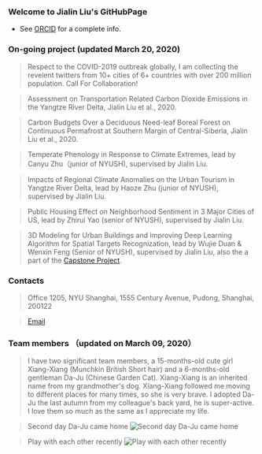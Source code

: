 ### Welcome to Jialin Liu's GitHubPage

- See [ORCID](https://orcid.org/0000-0002-0661-8886) for a complete info.

### On-going project (updated March 20, 2020)

> Respect to the COVID-2019 outbreak globally, I am collecting the revelent twitters from 10+ cities of 6+ countries with over 200 million population. Call For Collaboration!

> Assessment on Transportation Related Carbon Dioxide Emissions in the Yangtze River Delta, Jialin Liu et al., 2020.

> Carbon Budgets Over a Deciduous Need-leaf Boreal Forest on Continuous Permafrost at Southern Margin of Central-Siberia, Jialin Liu et al., 2020.

> Temperate Phenology in Response to Climate Extremes, lead by Canyu Zhu（junior of NYUSH), supervised by Jialin Liu.

> Impacts of Regional Climate Anomalies on the Urban Tourism in Yangtze River Delta, lead by Haoze Zhu (junior of NYUSH), supervised by Jialin Liu.

> Public Housing Effect on Neighborhood Sentiment in 3 Major Cities of US, lead by Zhirui Yao (senior of NYUSH), supervised by Jialin Liu. 

> 3D Modeling for Urban Buildings and Improving Deep Learning Algorithm for Spatial Targets Recognization, lead by Wujie Duan & Wenxin Feng (Senior of NYUSH), supervised by Jialin Liu, also the a part of the [Capstone Project](https://shanghai.nyu.edu/academics/majors/data-science).

### Contacts

> Office 1205, NYU Shanghai, 1555 Century Avenue, Pudong, Shanghai, 200122

> [Email](jialin.liu@nyu.edu)

### Team members （updated on March 09, 2020）

> I have two significant team members, a 15-months-old cute girl Xiang-Xiang (Munchkin British Short hair) and a 6-months-old gentleman Da-Ju (Chinese Garden Cat). Xiang-Xiang is an inherited name from my grandmother's dog. Xiang-Xiang followed me moving to different places for many times, so she is very brave. I adopted Da-Ju the last autumn from my colleague's back yard, he is super-active. I love them so much as the same as I appreciate my life.

> Second day Da-Ju came home 
![Second day Da-Ju came home](https://s2.ax1x.com/2020/03/09/8SHZ6S.jpg)

> Play with each other recently
![Play with each other recently](https://s2.ax1x.com/2020/03/09/8SHeOg.jpg)

